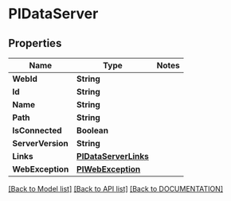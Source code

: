 # PIDataServer

## Properties
Name | Type | Notes
------------ | ------------- | -------------
**WebId** | **String**
**Id** | **String**
**Name** | **String**
**Path** | **String**
**IsConnected** | **Boolean**
**ServerVersion** | **String**
**Links** | **[**PIDataServerLinks**](../models/PIDataServerLinks.md)**
**WebException** | **[**PIWebException**](../models/PIWebException.md)**

[[Back to Model list]](../../DOCUMENTATION.md#documentation-for-models) [[Back to API list]](../../DOCUMENTATION.md#documentation-for-api-endpoints) [[Back to DOCUMENTATION]](../../DOCUMENTATION.md)
